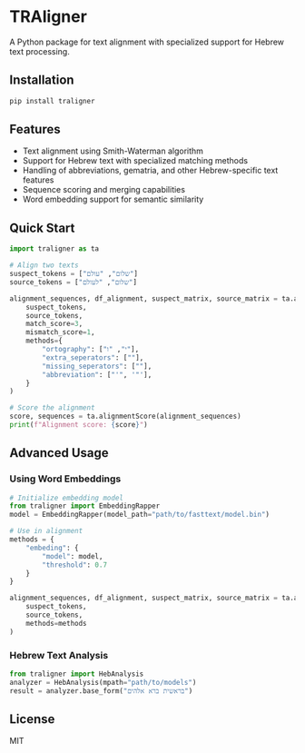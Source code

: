 # TRAligner

A Python package for text alignment with specialized support for Hebrew text processing.

## Installation

```bash
pip install traligner
```

## Features

- Text alignment using Smith-Waterman algorithm
- Support for Hebrew text with specialized matching methods
- Handling of abbreviations, gematria, and other Hebrew-specific text features
- Sequence scoring and merging capabilities
- Word embedding support for semantic similarity

## Quick Start

```python
import traligner as ta

# Align two texts
suspect_tokens = ["שלום", "עולם"]
source_tokens = ["שלום", "לעולם"]

alignment_sequences, df_alignment, suspect_matrix, source_matrix = ta.alignment(
    suspect_tokens,
    source_tokens,
    match_score=3,
    mismatch_score=1,
    methods={
        "ortography": ["י", "ו"],
        "extra_seperators": [""],
        "missing_seperators": [""],
        "abbreviation": ["'", '"'],
    }
)

# Score the alignment
score, sequences = ta.alignmentScore(alignment_sequences)
print(f"Alignment score: {score}")
```

## Advanced Usage

### Using Word Embeddings

```python
# Initialize embedding model
from traligner import EmbeddingRapper
model = EmbeddingRapper(model_path="path/to/fasttext/model.bin")

# Use in alignment
methods = {
    "embeding": {
        "model": model,
        "threshold": 0.7
    }
}

alignment_sequences, df_alignment, suspect_matrix, source_matrix = ta.alignment(
    suspect_tokens,
    source_tokens,
    methods=methods
)
```

### Hebrew Text Analysis

```python
from traligner import HebAnalysis
analyzer = HebAnalysis(mpath="path/to/models")
result = analyzer.base_form("בראשית ברא אלהים")
```

## License

MIT